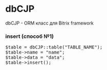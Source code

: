 dbCJP
=====

dbCJP - ORM класс для Bitrix framework

### insert (способ №1) ######

<pre>
$table = dbCJP::table("TABLE_NAME");
$table->name = "name";
$table->data = "data";
$table->insert();
</pre>
